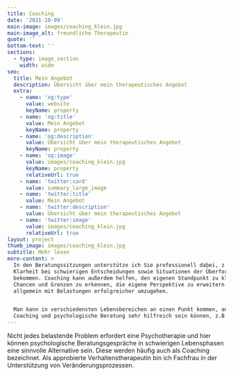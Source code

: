 ```yaml
---
title: Coaching
date: '2021-10-09'
main-image: images/coaching_klein.jpg
main-image_alt: freundliche Therapeutin
quote: ''
bottom-text: ''
sections:
  - type: image_section
    width: wide
seo:
  title: Mein Angebot
  description: Übersicht über mein therapeutisches Angebot
  extra:
    - name: 'og:type'
      value: website
      keyName: property
    - name: 'og:title'
      value: Mein Angebot
      keyName: property
    - name: 'og:description'
      value: Übersicht über mein therapeutisches Angebot
      keyName: property
    - name: 'og:image'
      value: images/coaching_klein.jpg
      keyName: property
      relativeUrl: true
    - name: 'twitter:card'
      value: summary_large_image
    - name: 'twitter:title'
      value: Mein Angebot
    - name: 'twitter:description'
      value: Übersicht über mein therapeutisches Angebot
    - name: 'twitter:image'
      value: images/coaching_klein.jpg
      relativeUrl: true
layout: project
thumb_image: images/coaching_klein.jpg
subtitle: Mehr lesen
more-content: >
  In den Beratungssitzungen unterstütze ich Sie professionell dabei, z. B. mehr
  Klarheit bei schwierigen Entscheidungen sowie Situationen der Überforderung zu
  bekommen. Coaching kann außerdem helfen, den eigenen Standpunkt zu klären,
  Chancen und Grenzen zu erkennen, die eigene Perspektive zu erweitern sowie
  allgemein mit Belastungen erfolgreicher umzugehen.


  Man kann in verschiedensten Lebensbereichen an einen Punkt kommen, an dem
  Coaching und psychologische Beratung sehr hilfreich sein können, z.B. bei:
---
```

Nicht jedes belastende Problem erfordert eine Psychotherapie und hier können psychologische Beratungsgespräche in schwierigen Lebensphasen eine sinnvolle Alternative sein. Diese werden häufig auch als Coaching bezeichnet. Als approbierte Verhaltenstherapeutin bin ich Fachfrau in der Unterstützung von Veränderungsprozessen.
